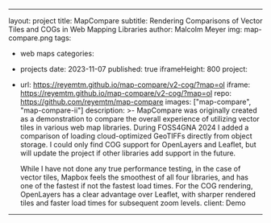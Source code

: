 
---
layout: project
title: MapCompare
subtitle: Rendering Comparisons of Vector Tiles and COGs in Web Mapping Libraries
author: Malcolm Meyer
img: map-compare.png
tags:
  - web maps
categories: 
 - projects
date: 2023-11-07
published: true
iframeHeight: 800
project:
  - 
    url: https://reyemtm.github.io/map-compare/v2-cog/?map=ol
    iframe: https://reyemtm.github.io/map-compare/v2-cog/?map=ol
    repo: https://github.com/reyemtm/map-compare
    images: ["map-compare", "map-compare-ii"]
    description: >-
      MapCompare was originally created as a demonstration to compare the overall experience of utilizing vector tiles in various web map libraries. During FOSS4GNA 2024 I added a comparison of loading cloud-optimized GeoTIFFs directly from object storage. I could only find COG support for OpenLayers and Leaflet, but will update the project if other libraries add support in the future.
      
      
      While I have not done any true performance testing, in the case of vector tiles, Mapbox feels the smoothest of all four libraries, and has one of the fastest if not the fastest load times. For the COG rendering, OpenLayers has a clear advantage over Leaflet, with sharper rendered tiles and faster load times for subsequent zoom levels. 
    client: Demo
---

